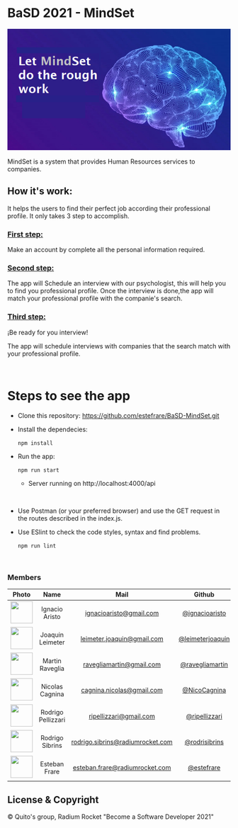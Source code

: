 # BaSD 2021 - MindSet

![MindSet Logo](./assets/images/MindSet-Readme-Img.png)

MindSet is a system that provides Human Resources services to companies.

## How it's work:

It helps the users to find their perfect job according their professional profile.
It only takes 3 step to accomplish.

### <u>First step:</u> 

Make an account by complete all the personal information required.

### <u>Second step:</u> 

The app will Schedule an interview with our psychologist, this will help you to find you professional profile. Once the interview is done,the app will match your professional profile with the companie's search.

### <u>Third step:</u>

¡Be ready for you interview!

The app will schedule interviews with companies that the search match with your professional profile.

<br>

# Steps to see the app

- Clone this repository: https://github.com/estefrare/BaSD-MindSet.git
- Install the dependecies: 

      npm install
- Run the app: 

      npm run start
  
  -  Server running on http://localhost:4000/api

<br>

- Use Postman (or your preferred browser) and use the GET request in the routes described in the index.js.
- Use ESlint to check the code styles, syntax and find problems. 

      npm run lint


<br>

### Members
|Photo | Name  | Mail | Github
| :-----: | :-----: | :-----: | :-----: |
<img src="https://avatars.githubusercontent.com/u/72083744?s=96&v=4" height="50" width="50">| Ignacio Aristo | ignacioaristo@gmail.com | [@ignacioaristo](https://github.com/ignacioaristo)
<img src="https://avatars.githubusercontent.com/u/53354878?v=4" height="50" width="50">| Joaquin Leimeter | leimeter.joaquin@gmail.com | [@leimeterjoaquin](https://github.com/leimeterjoaquin)
<img src="https://avatars.githubusercontent.com/u/71772164?v=4" height="50" width="50">| Martin Raveglia | ravegliamartin@gmail.com | [@ravegliamartin](https://github.com/ravegliamartin)
<img src="https://avatars.githubusercontent.com/u/55507203?v=4" height="50" width="50">| Nicolas Cagnina | cagnina.nicolas@gmail.com | [@NicoCagnina](https://github.com/NicoCagnina)
<img src="https://avatars.githubusercontent.com/u/81720660?v=4" height="50" width="50">| Rodrigo Pellizzari | ripellizzari@gmail.com | [@ripellizzari](https://github.com/ripellizzari)
<img src="https://avatars.githubusercontent.com/u/90876581?v=4" height="50" width="50">| Rodrigo Sibrins | rodrigo.sibrins@radiumrocket.com | [@rodrisibrins](https://github.com/rodrisibrins)
<img src="https://avatars.githubusercontent.com/u/20587232?v=4" height="50" width="50">| Esteban Frare | esteban.frare@radiumrocket.com | [@estefrare](https://github.com/estefrare)

## License & Copyright

© Quito's group, Radium Rocket "Become a Software Developer 2021"